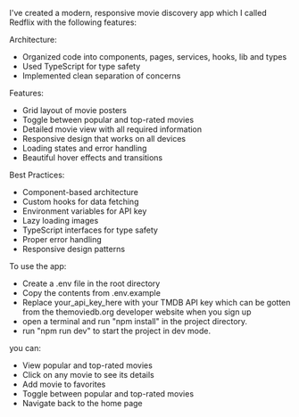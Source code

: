 I've created a modern, responsive movie discovery app which I called Redflix with the following features:

Architecture:
- Organized code into components, pages, services, hooks, lib and types
- Used TypeScript for type safety
- Implemented clean separation of concerns

Features:
* Grid layout of movie posters
* Toggle between popular and top-rated movies
* Detailed movie view with all required information
* Responsive design that works on all devices
* Loading states and error handling
* Beautiful hover effects and transitions

Best Practices:
* Component-based architecture
* Custom hooks for data fetching
* Environment variables for API key
* Lazy loading images
* TypeScript interfaces for type safety
* Proper error handling
* Responsive design patterns

To use the app:
- Create a .env file in the root directory
- Copy the contents from .env.example
- Replace your_api_key_here with your TMDB API key which can be gotten from the themoviedb.org developer website when you sign up
- open a terminal and run "npm install" in the project directory.
- run "npm run dev" to start the project in dev mode.

you can:
- View popular and top-rated movies
- Click on any movie to see its details
- Add movie to favorites
- Toggle between popular and top-rated movies
- Navigate back to the home page
